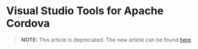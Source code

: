 <properties
   pageTitle="Visual Studio Tools for Apache Cordova | Cordova"
   description="description"
   services="na"
   documentationCenter=""
   authors="Mikejo5000"
   tags=""/>
<tags
   ms.service="na"
   ms.devlang="javascript"
   ms.topic="article"
   ms.tgt_pltfrm="mobile-multiple"
   ms.workload="na"
   ms.date="09/10/2015"
   ms.author="mikejo"/>

# Visual Studio Tools for Apache Cordova #

> **NOTE:** This article is depreciated. The new article can be found [here](/articles/getting-started/get-started-vs-tools-apache-cordova.md).
